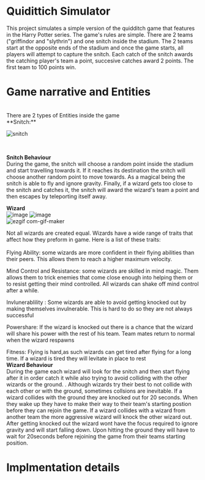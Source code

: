 # Quidittich Simulator
This project simulates a simple version of the quidditch game that features in the Harry Potter series.
The game's rules are simple. There are 2 teams ("griffindor and "slythrin") and one snitch inside the stadium. The 2 teams start at
the opposite ends of the stadium and once the game starts, all players will attempt to capture the snitch. Each catch of the snitch 
awards the catching player's team a point, succesive catches award 2 points. The first team to 100 points win.

# Game narrative and Entities
<br />
There are 2 types of Entities inside the game <br />
**Snitch:**
<br />

![snitch](https://user-images.githubusercontent.com/69083495/109402786-56347880-7961-11eb-9bb2-aeccd3e8ed98.gif)

<br />


**Snitch Behaviour** <br />
During the game, the snitch will choose a random point inside the stadium and start travelling towards it. If it reaches its destination the snitch will choose another random point to move towards. As a magical being the snitch is able to fly and ignore gravity. Finally, if a wizard gets too close to the snitch and catches it, the snitch will award the wizard's team a point and then escapes by teleporting itself away.
<br />

**Wizard**
<br />
![image](https://user-images.githubusercontent.com/69083495/109402033-297d6280-795b-11eb-9987-f71740bb8479.png)
![image](https://user-images.githubusercontent.com/69083495/109402009-0488ef80-795b-11eb-8462-de1a3b27881b.png) <br />
![ezgif com-gif-maker](https://user-images.githubusercontent.com/69083495/109402737-0655b180-7961-11eb-85b0-d386b1990653.gif)

Not all wizards are created equal. Wizards have a wide range of traits that affect how they preform in game. Here is a list of these traits:<br /><br />
Flying Ability: some wizards are more confident in their flying abilities than their peers. This allows them to reach a higher maximum velocity.<br />

Mind Control and Resistance: some wizards are skilled in mind magic. Them allows them to trick enemies that come close enough into helping them or to resist getting their mind controlled. All wizards can shake off mind control after a while.<br />

Invlunerablility : Some wizards are able to avoid getting knocked out by making themselves invulnerable. This is hard to do so they are not always successful<br />

Powershare: If the wizard is knocked out there is a chance that the wizard will share his power with the rest of his team. Team mates return to normal when the wizard respawns<br />

Fitness: Flying is hard,as such wizards can get tired after flying for a long time. If a wizard is tired they will levitate in place to rest<br />
**Wizard Behaviour**<br />
During the game each wizard will look for the snitch and then start flying after it in order catch it while also trying to avoid colliding with the other wizards or the ground. . Although wizards try their best to not collide with each other or with the ground, sometimes collsions are inevitable. If a wizard collides with the ground they are knocked out for 20 seconds. When they wake up they have to make their way to their team's starting postion before they can rejoin the game. If a wizard collides with a wizard from another team the more aggressive wizard will knock the other wizard out. After getting knocked out the wizard wont have the focus required to ignore gravity and will start falling down. Upon hitting the ground they will have to wait for 20seconds before rejoining the game from their teams starting position.
<br />
# Implmentation details



